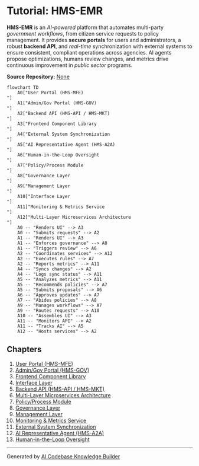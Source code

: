 # Tutorial: HMS-EMR

**HMS-EMR** is an *AI-powered* platform that automates multi-party *government workflows*, from citizen service requests to policy management. It provides **secure portals** for users and administrators, a robust **backend API**, and *real-time* synchronization with external systems to ensure consistent, compliant operations across agencies. AI agents propose optimizations, humans review changes, and metrics drive continuous improvement in *public sector* programs.


**Source Repository:** [None](None)

```mermaid
flowchart TD
    A0["User Portal (HMS-MFE)
"]
    A1["Admin/Gov Portal (HMS-GOV)
"]
    A2["Backend API (HMS-API / HMS-MKT)
"]
    A3["Frontend Component Library
"]
    A4["External System Synchronization
"]
    A5["AI Representative Agent (HMS-A2A)
"]
    A6["Human-in-the-Loop Oversight
"]
    A7["Policy/Process Module
"]
    A8["Governance Layer
"]
    A9["Management Layer
"]
    A10["Interface Layer
"]
    A11["Monitoring & Metrics Service
"]
    A12["Multi-Layer Microservices Architecture
"]
    A0 -- "Renders UI" --> A3
    A0 -- "Submits requests" --> A2
    A1 -- "Renders UI" --> A3
    A1 -- "Enforces governance" --> A8
    A1 -- "Triggers review" --> A6
    A2 -- "Coordinates services" --> A12
    A2 -- "Executes rules" --> A7
    A2 -- "Reports metrics" --> A11
    A4 -- "Syncs changes" --> A2
    A4 -- "Logs sync status" --> A11
    A5 -- "Analyzes metrics" --> A11
    A5 -- "Recommends policies" --> A7
    A5 -- "Submits proposals" --> A6
    A6 -- "Approves updates" --> A7
    A7 -- "Abides policies" --> A8
    A9 -- "Manages workflows" --> A7
    A9 -- "Routes requests" --> A10
    A10 -- "Assembles UI" --> A3
    A11 -- "Monitors API" --> A2
    A11 -- "Tracks AI" --> A5
    A12 -- "Hosts services" --> A2
```

## Chapters

1. [User Portal (HMS-MFE)
](01_user_portal__hms_mfe__.md)
2. [Admin/Gov Portal (HMS-GOV)
](02_admin_gov_portal__hms_gov__.md)
3. [Frontend Component Library
](03_frontend_component_library_.md)
4. [Interface Layer
](04_interface_layer_.md)
5. [Backend API (HMS-API / HMS-MKT)
](05_backend_api__hms_api___hms_mkt__.md)
6. [Multi-Layer Microservices Architecture
](06_multi_layer_microservices_architecture_.md)
7. [Policy/Process Module
](07_policy_process_module_.md)
8. [Governance Layer
](08_governance_layer_.md)
9. [Management Layer
](09_management_layer_.md)
10. [Monitoring & Metrics Service
](10_monitoring___metrics_service_.md)
11. [External System Synchronization
](11_external_system_synchronization_.md)
12. [AI Representative Agent (HMS-A2A)
](12_ai_representative_agent__hms_a2a__.md)
13. [Human-in-the-Loop Oversight
](13_human_in_the_loop_oversight_.md)


---

Generated by [AI Codebase Knowledge Builder](https://github.com/The-Pocket/Tutorial-Codebase-Knowledge)
